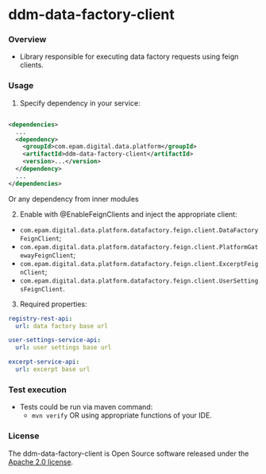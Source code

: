 # ddm-data-factory-client

### Overview

* Library responsible for executing data factory requests using feign clients.

### Usage

1. Specify dependency in your service:

```xml

<dependencies>
  ...
  <dependency>
    <groupId>com.epam.digital.data.platform</groupId>
    <artifactId>ddm-data-factory-client</artifactId>
    <version>...</version>
  </dependency>
  ...
</dependencies>
```
Or any dependency from inner modules

2. Enable with @EnableFeignClients and inject the appropriate client:

* `com.epam.digital.data.platform.datafactory.feign.client.DataFactoryFeignClient`;
* `com.epam.digital.data.platform.datafactory.feign.client.PlatformGatewayFeignClient`;
* `com.epam.digital.data.platform.datafactory.feign.client.ExcerptFeignClient`;
* `com.epam.digital.data.platform.datafactory.feign.client.UserSettingsFeignClient`.

3. Required properties:

```yaml
registry-rest-api:
  url: data factory base url

user-settings-service-api:
  url: user settings base url

excerpt-service-api:
  url: excerpt base url
```

### Test execution

* Tests could be run via maven command:
    * `mvn verify` OR using appropriate functions of your IDE.

### License

The ddm-data-factory-client is Open Source software released under
the [Apache 2.0 license](https://www.apache.org/licenses/LICENSE-2.0).